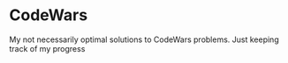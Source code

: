 # CodeWars
My not necessarily optimal solutions to CodeWars problems.
Just keeping track of my progress
